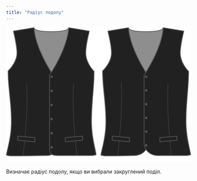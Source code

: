 ```yaml
---
title: "Радіус подолу"
---
```


![Радіус подолу](hemradius.svg)

Визначає радіус подолу, якщо ви вибрали закруглений поділ.





